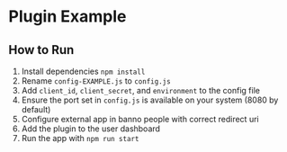 # Plugin Example

## How to Run
1. Install dependencies `npm install`
1. Rename `config-EXAMPLE.js` to `config.js`
1. Add `client_id`, `client_secret`, and `environment` to the config file
1. Ensure the port set in `config.js` is available on your system (8080 by default)
1. Configure external app in banno people with correct redirect uri
1. Add the plugin to the user dashboard
1. Run the app with `npm run start`